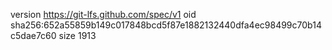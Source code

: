 version https://git-lfs.github.com/spec/v1
oid sha256:652a55859b149c017848bcd5f87e1882132440dfa4ec98499c70b14c5dae7c60
size 1913
